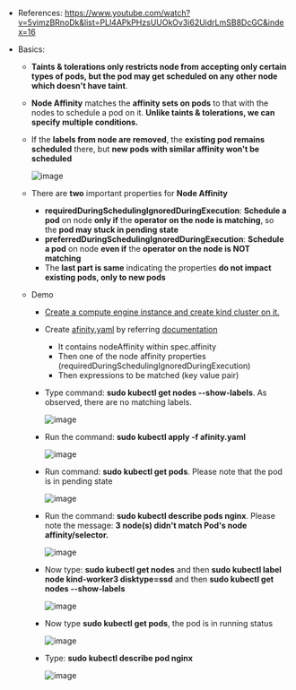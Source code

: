 - References: https://www.youtube.com/watch?v=5vimzBRnoDk&list=PLl4APkPHzsUUOkOv3i62UidrLmSB8DcGC&index=16

- Basics:
  - **Taints & tolerations only restricts node from accepting only certain types of pods, but the pod may get scheduled on any other node which doesn't have taint**.
    
  - **Node Affinity** matches the **affinity sets on pods** to that with the nodes to schedule a pod on it. **Unlike taints & tolerations, we can specify multiple conditions.**

  - If the **labels from node are removed**, the **existing pod remains scheduled** there, but **new pods with similar affinity won't be scheduled**    
    
      ![image](https://github.com/user-attachments/assets/b4d50482-b939-49b4-9e16-86ae278c4020)

  - There are **two** important properties for **Node Affinity**
    - **requiredDuringSchedulingIgnoredDuringExecution**: **Schedule a pod** on node **only if** the **operator on the node is matching**, so the **pod may stuck in pending state**
    - **preferredDuringSchedulingIgnoredDuringExecution**: **Schedule a pod** on node **even if** the **operator on the node is NOT matching**
    - The **last part is same** indicating the properties **do not impact existing pods, only to new pods**

      
  - Demo
    - [Create a compute engine instance and create kind cluster on it.](https://github.com/Ajit1279/GCP_Learning/blob/main/Docker_K8S/K8S/KindClusters.md)

    - Create [afinity.yaml](https://github.com/Ajit1279/GCP_Learning/blob/main/Docker_K8S/K8S/concepts/afinity.yaml) by referring [documentation](https://kubernetes.io/docs/tasks/configure-pod-container/assign-pods-nodes-using-node-affinity/#schedule-a-pod-using-required-node-affinity)
      - It contains nodeAffinity within spec.affinity
      - Then one of the node affinity properties (requiredDuringSchedulingIgnoredDuringExecution)
      - Then expressions to be matched (key value pair)

    - Type command: **sudo kubectl get nodes --show-labels**. As observed, there are no matching labels.
 
      ![image](https://github.com/user-attachments/assets/1448eb2e-e509-4277-9c60-f30753042089)

    - Run the command: **sudo kubectl apply -f afinity.yaml**
 
      ![image](https://github.com/user-attachments/assets/efc36f29-9d5d-42dc-b12c-ff7dd2d5925d)

    - Run command: **sudo kubectl get pods**. Please note that the pod is in pending state
 
      ![image](https://github.com/user-attachments/assets/776b0773-bfa5-4a30-8a66-ac55b2794050)

    - Run the command: **sudo kubectl describe pods nginx**. Please note the message: **3 node(s) didn't match Pod's node affinity/selector.**
 
      ![image](https://github.com/user-attachments/assets/28b00e07-4267-44f5-b81d-a71cccf17148)

    - Now type: **sudo kubectl get nodes** and then **sudo kubectl label node kind-worker3 disktype=ssd**  and then **sudo kubectl get nodes --show-labels**
 
      ![image](https://github.com/user-attachments/assets/f5c31e52-27e7-4bb1-b087-eaa788e7a44b)

    - Now type **sudo kubectl get pods**, the pod is in running status
 
      ![image](https://github.com/user-attachments/assets/8af0de4e-3713-43fe-a34d-68a0f71ba2ed)

    - Type: **sudo kubectl describe pod nginx**
 
       ![image](https://github.com/user-attachments/assets/48f4c4d4-4ecf-4b5c-b81a-689a07061e81)

